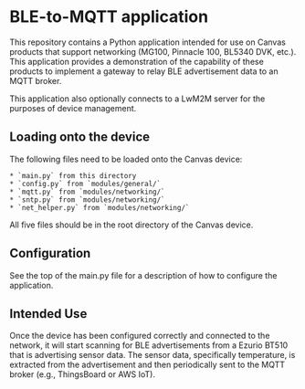 # BLE-to-MQTT application

This repository contains a Python application intended for use on Canvas
products that support networking (MG100, Pinnacle 100, BL5340 DVK, etc.).
This application provides a demonstration of the capability of these
products to implement a gateway to relay BLE advertisement data to an
MQTT broker.

This application also optionally connects to a LwM2M server for the
purposes of device management.

## Loading onto the device

The following files need to be loaded onto the Canvas device:

    * `main.py` from this directory
    * `config.py` from `modules/general/`
    * `mqtt.py` from `modules/networking/`
    * `sntp.py` from `modules/networking/`
    * `net_helper.py` from `modules/networking/`

All five files should be in the root directory of the Canvas device.

## Configuration

See the top of the main.py file for a description of how to configure
the application.

## Intended Use

Once the device has been configured correctly and connected to the network,
it will start scanning for BLE advertisements from a Ezurio BT510
that is advertising sensor data. The sensor data, specifically temperature,
is extracted from the advertisement and then periodically sent to the MQTT
broker (e.g., ThingsBoard or AWS IoT).
